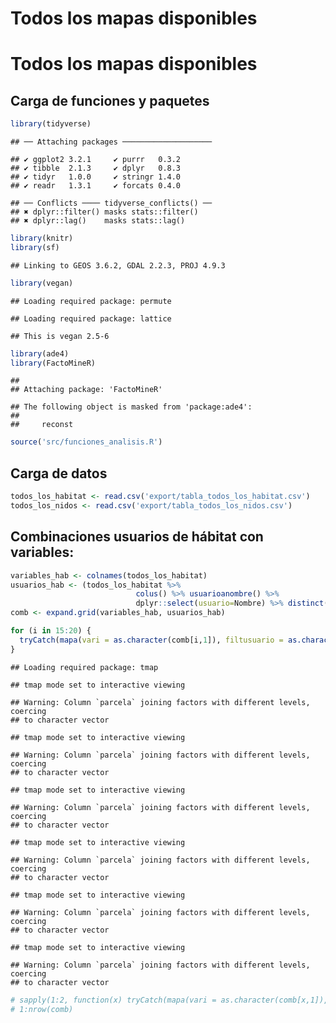 Todos los mapas disponibles
================

# Todos los mapas disponibles

## Carga de funciones y paquetes

``` r
library(tidyverse)
```

    ## ── Attaching packages ────────────────────

    ## ✔ ggplot2 3.2.1     ✔ purrr   0.3.2
    ## ✔ tibble  2.1.3     ✔ dplyr   0.8.3
    ## ✔ tidyr   1.0.0     ✔ stringr 1.4.0
    ## ✔ readr   1.3.1     ✔ forcats 0.4.0

    ## ── Conflicts ──── tidyverse_conflicts() ──
    ## ✖ dplyr::filter() masks stats::filter()
    ## ✖ dplyr::lag()    masks stats::lag()

``` r
library(knitr)
library(sf)
```

    ## Linking to GEOS 3.6.2, GDAL 2.2.3, PROJ 4.9.3

``` r
library(vegan)
```

    ## Loading required package: permute

    ## Loading required package: lattice

    ## This is vegan 2.5-6

``` r
library(ade4)
library(FactoMineR)
```

    ## 
    ## Attaching package: 'FactoMineR'

    ## The following object is masked from 'package:ade4':
    ## 
    ##     reconst

``` r
source('src/funciones_analisis.R')
```

## Carga de datos

``` r
todos_los_habitat <- read.csv('export/tabla_todos_los_habitat.csv')
todos_los_nidos <- read.csv('export/tabla_todos_los_nidos.csv')
```

## Combinaciones usuarios de hábitat con variables:

``` r
variables_hab <- colnames(todos_los_habitat)
usuarios_hab <- (todos_los_habitat %>%
                            colus() %>% usuarioanombre() %>%
                            dplyr::select(usuario=Nombre) %>% distinct())$usuario
comb <- expand.grid(variables_hab, usuarios_hab)

for (i in 15:20) {
  tryCatch(mapa(vari = as.character(comb[i,1]), filtusuario = as.character(comb[i,2])))
}
```

    ## Loading required package: tmap

    ## tmap mode set to interactive viewing

    ## Warning: Column `parcela` joining factors with different levels, coercing
    ## to character vector

    ## tmap mode set to interactive viewing

    ## Warning: Column `parcela` joining factors with different levels, coercing
    ## to character vector

    ## tmap mode set to interactive viewing

    ## Warning: Column `parcela` joining factors with different levels, coercing
    ## to character vector

    ## tmap mode set to interactive viewing

    ## Warning: Column `parcela` joining factors with different levels, coercing
    ## to character vector

    ## tmap mode set to interactive viewing

    ## Warning: Column `parcela` joining factors with different levels, coercing
    ## to character vector

    ## tmap mode set to interactive viewing

    ## Warning: Column `parcela` joining factors with different levels, coercing
    ## to character vector

``` r
# sapply(1:2, function(x) tryCatch(mapa(vari = as.character(comb[x,1]), filtusuario = as.character(comb[x,2]))))
# 1:nrow(comb)
```
